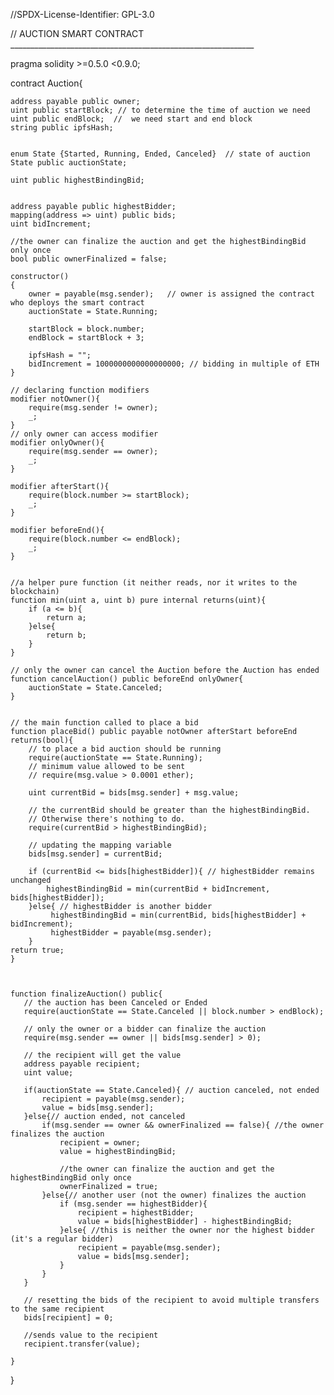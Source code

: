//SPDX-License-Identifier: GPL-3.0

// AUCTION SMART CONTRACT _____________________________________________________________


pragma solidity >=0.5.0 <0.9.0;
 
 
contract Auction{
   
    address payable public owner;
    uint public startBlock; // to determine the time of auction we need 
    uint public endBlock;  //  we need start and end block 
    string public ipfsHash;
 
    
    enum State {Started, Running, Ended, Canceled}  // state of auction 
    State public auctionState;
    
    uint public highestBindingBid; 
    
    
    address payable public highestBidder;
    mapping(address => uint) public bids;
    uint bidIncrement;
    
    //the owner can finalize the auction and get the highestBindingBid only once
    bool public ownerFinalized = false;
    
    constructor()      
    {
        owner = payable(msg.sender);   // owner is assigned the contract who deploys the smart contract
        auctionState = State.Running;
        
        startBlock = block.number;
        endBlock = startBlock + 3;
      
        ipfsHash = "";
        bidIncrement = 1000000000000000000; // bidding in multiple of ETH
    }
    
    // declaring function modifiers
    modifier notOwner(){
        require(msg.sender != owner);
        _;
    }
    // only owner can access modifier
    modifier onlyOwner(){
        require(msg.sender == owner);
        _;
    }
    
    modifier afterStart(){
        require(block.number >= startBlock);
        _;
    }
    
    modifier beforeEnd(){
        require(block.number <= endBlock);
        _;
    }
    
    
    //a helper pure function (it neither reads, nor it writes to the blockchain)
    function min(uint a, uint b) pure internal returns(uint){
        if (a <= b){
            return a;
        }else{
            return b;
        }
    }
    
    // only the owner can cancel the Auction before the Auction has ended
    function cancelAuction() public beforeEnd onlyOwner{
        auctionState = State.Canceled;
    }
    
    
    // the main function called to place a bid
    function placeBid() public payable notOwner afterStart beforeEnd returns(bool){
        // to place a bid auction should be running
        require(auctionState == State.Running);
        // minimum value allowed to be sent
        // require(msg.value > 0.0001 ether);
        
        uint currentBid = bids[msg.sender] + msg.value;
        
        // the currentBid should be greater than the highestBindingBid. 
        // Otherwise there's nothing to do.
        require(currentBid > highestBindingBid);
        
        // updating the mapping variable
        bids[msg.sender] = currentBid;
        
        if (currentBid <= bids[highestBidder]){ // highestBidder remains unchanged
            highestBindingBid = min(currentBid + bidIncrement, bids[highestBidder]);
        }else{ // highestBidder is another bidder
             highestBindingBid = min(currentBid, bids[highestBidder] + bidIncrement);
             highestBidder = payable(msg.sender);
        }
    return true;
    }
    
    
    
    function finalizeAuction() public{
       // the auction has been Canceled or Ended
       require(auctionState == State.Canceled || block.number > endBlock); 
       
       // only the owner or a bidder can finalize the auction
       require(msg.sender == owner || bids[msg.sender] > 0);
       
       // the recipient will get the value
       address payable recipient;
       uint value;
       
       if(auctionState == State.Canceled){ // auction canceled, not ended
           recipient = payable(msg.sender);
           value = bids[msg.sender];
       }else{// auction ended, not canceled
           if(msg.sender == owner && ownerFinalized == false){ //the owner finalizes the auction
               recipient = owner;
               value = highestBindingBid;
               
               //the owner can finalize the auction and get the highestBindingBid only once
               ownerFinalized = true; 
           }else{// another user (not the owner) finalizes the auction
               if (msg.sender == highestBidder){
                   recipient = highestBidder;
                   value = bids[highestBidder] - highestBindingBid;
               }else{ //this is neither the owner nor the highest bidder (it's a regular bidder)
                   recipient = payable(msg.sender);
                   value = bids[msg.sender];
               }
           }
       }
       
       // resetting the bids of the recipient to avoid multiple transfers to the same recipient
       bids[recipient] = 0;
       
       //sends value to the recipient
       recipient.transfer(value);
     
    } 
}
